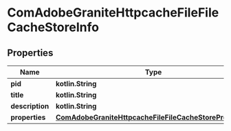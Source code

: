 
# ComAdobeGraniteHttpcacheFileFileCacheStoreInfo

## Properties
Name | Type | Description | Notes
------------ | ------------- | ------------- | -------------
**pid** | **kotlin.String** |  |  [optional]
**title** | **kotlin.String** |  |  [optional]
**description** | **kotlin.String** |  |  [optional]
**properties** | [**ComAdobeGraniteHttpcacheFileFileCacheStoreProperties**](ComAdobeGraniteHttpcacheFileFileCacheStoreProperties.md) |  |  [optional]



